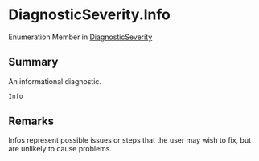 # DiagnosticSeverity.Info

Enumeration Member in [DiagnosticSeverity](/docs/api/csharp/yarn.compiler.diagnostic.diagnosticseverity.md)

## Summary


An informational diagnostic.


```csharp
Info
```

## Remarks


Infos represent possible issues or steps that the user may wish
to fix, but are unlikely to cause problems.


